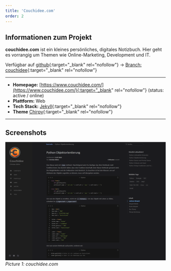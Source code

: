 ```yaml
---
title: 'Couchidee.com'
order: 2
---
```

## Informationen zum Projekt
**couchidee.com**  ist ein kleines persönliches, digitales Notizbuch. Hier geht es vorrangig um Themen wie Online-Marketing, Development und IT.

Verfügbar auf [github](https://github.com/cchdxcom/){:target="_blank" rel="nofollow"}
-> [Branch: couchidee](https://github.com/cchdxcom/couchidee.com/tree/couchidee){:target="_blank" rel="nofollow"}

<hr>

* **Homepage:** [https://www.couchidee.com/](https://www.couchidee.com/){:target="_blank" rel="nofollow"} (status: active / online)
* **Plattform:** Web
* **Tech Stack:** [Jekyll](https://jekyllrb.com/){:target="_blank" rel="nofollow"}
* **Theme** [Chirpy](https://github.com/cotes2020/jekyll-theme-chirpy){:target="_blank" rel="nofollow"}

<hr>

## Screenshots
![home](/assets/images/portfolio/couchidee/Couchidee-Screenshot.png)
_Picture 1: couchidee.com_